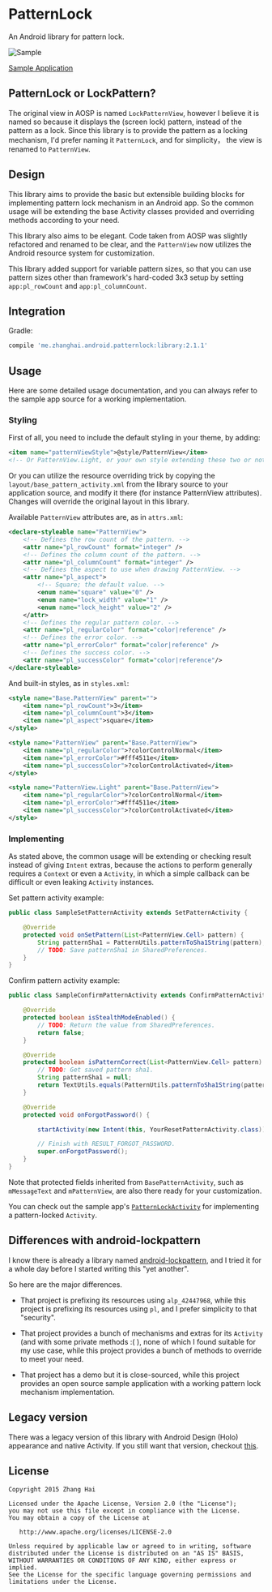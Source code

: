 # PatternLock

An Android library for pattern lock.

![Sample](./screenshot/sample_small.png)

[Sample Application](//github.com/DreaminginCodeZH/PatternLock/releases/download/v2.1.1/sample-release.apk)

## PatternLock or LockPattern?

The original view in AOSP is named `LockPatternView`, however I believe it is named so because it displays the (screen lock) pattern, instead of the pattern as a lock. Since this library is to provide the pattern as a locking mechanism, I'd prefer naming it `PatternLock`, and for simplicity， the view is renamed to `PatternView`.

## Design

This library aims to provide the basic but extensible building blocks for implementing pattern lock mechanism in an Android app. So the common usage will be extending the base Activity classes provided and overriding methods according to your need.

This library also aims to be elegant. Code taken from AOSP was slightly refactored and renamed to be clear, and the `PatternView` now utilizes the Android resource system for customization.

This library added support for variable pattern sizes, so that you can use pattern sizes other than framework's hard-coded 3x3 setup by setting `app:pl_rowCount` and `app:pl_columnCount`.

## Integration

Gradle:

```gradle
compile 'me.zhanghai.android.patternlock:library:2.1.1'
```

## Usage

Here are some detailed usage documentation, and you can always refer to the sample app source for a working implementation.

### Styling

First of all, you need to include the default styling in your theme, by adding:

```xml
<item name="patternViewStyle">@style/PatternView</item>
<!-- Or PatternView.Light, or your own style extending these two or not. -->
```

Or you can utilize the resource overriding trick by copying the `layout/base_pattern_activity.xml` from the library source to your application source, and modify it there (for instance PatternView attributes). Changes will override the original layout in this library.

Available `PatternView` attributes are, as in `attrs.xml`:

```xml
<declare-styleable name="PatternView">
    <!-- Defines the row count of the pattern. -->
    <attr name="pl_rowCount" format="integer" />
    <!-- Defines the column count of the pattern. -->
    <attr name="pl_columnCount" format="integer" />
    <!-- Defines the aspect to use when drawing PatternView. -->
    <attr name="pl_aspect">
        <!-- Square; the default value. -->
        <enum name="square" value="0" />
        <enum name="lock_width" value="1" />
        <enum name="lock_height" value="2" />
    </attr>
    <!-- Defines the regular pattern color. -->
    <attr name="pl_regularColor" format="color|reference" />
    <!-- Defines the error color. -->
    <attr name="pl_errorColor" format="color|reference" />
    <!-- Defines the success color. -->
    <attr name="pl_successColor" format="color|reference"/>
</declare-styleable>
```

And built-in styles, as in `styles.xml`:

```xml
<style name="Base.PatternView" parent="">
    <item name="pl_rowCount">3</item>
    <item name="pl_columnCount">3</item>
    <item name="pl_aspect">square</item>
</style>

<style name="PatternView" parent="Base.PatternView">
    <item name="pl_regularColor">?colorControlNormal</item>
    <item name="pl_errorColor">#fff4511e</item>
    <item name="pl_successColor">?colorControlActivated</item>
</style>

<style name="PatternView.Light" parent="Base.PatternView">
    <item name="pl_regularColor">?colorControlNormal</item>
    <item name="pl_errorColor">#fff4511e</item>
    <item name="pl_successColor">?colorControlActivated</item>
</style>
```

### Implementing

As stated above, the common usage will be extending or checking result instead of giving `Intent` extras, because the actions to perform generally requires a `Context` or even a `Activity`, in which a simple callback can be difficult or even leaking `Activity` instances.

Set pattern activity example:

```java
public class SampleSetPatternActivity extends SetPatternActivity {

    @Override
    protected void onSetPattern(List<PatternView.Cell> pattern) {
        String patternSha1 = PatternUtils.patternToSha1String(pattern);
        // TODO: Save patternSha1 in SharedPreferences.
    }
}
```

Confirm pattern activity example:

```java
public class SampleConfirmPatternActivity extends ConfirmPatternActivity {

    @Override
    protected boolean isStealthModeEnabled() {
        // TODO: Return the value from SharedPreferences.
        return false;
    }

    @Override
    protected boolean isPatternCorrect(List<PatternView.Cell> pattern) {
        // TODO: Get saved pattern sha1.
        String patternSha1 = null;
        return TextUtils.equals(PatternUtils.patternToSha1String(pattern), patternSha1);
    }

    @Override
    protected void onForgotPassword() {

        startActivity(new Intent(this, YourResetPatternActivity.class));

        // Finish with RESULT_FORGOT_PASSWORD.
        super.onForgotPassword();
    }
}
```

Note that protected fields inherited from `BasePatternActivity`, such as `mMessageText` and `mPatternView`, are also there ready for your customization.

You can check out the sample app's [`PatternLockActivity`](sample/src/main/java/me/zhanghai/android/patternlock/sample/app/PatternLockActivity.java) for implementing a pattern-locked `Activity`.

## Differences with android-lockpattern

I know there is already a library named [android-lockpattern](https://code.google.com/p/android-lockpattern/), and I tried it for a whole day before I started writing this "yet another".

 So here are the major differences.

* That project is prefixing its resources using `alp_42447968`, while this project is prefixing its resources using `pl`, and I prefer simplicity to that "security".

* That project provides a bunch of mechanisms and extras for its `Activity` (and with some private methods :( ), none of which I found suitable for my use case, while this project provides a bunch of methods to override to meet your need.

* That project has a demo but it is close-sourced, while this project provides an open source sample application with a working pattern lock mechanism implementation.

## Legacy version

There was a legacy version of this library with Android Design (Holo) appearance and native Activity. If you still want that version, checkout [this](//github.com/DreaminginCodeZH/PatternLock/tree/0d82d0a1b5a01b7dcf206363012c339969c7a63d).

## License

    Copyright 2015 Zhang Hai

    Licensed under the Apache License, Version 2.0 (the "License");
    you may not use this file except in compliance with the License.
    You may obtain a copy of the License at

       http://www.apache.org/licenses/LICENSE-2.0

    Unless required by applicable law or agreed to in writing, software
    distributed under the License is distributed on an "AS IS" BASIS,
    WITHOUT WARRANTIES OR CONDITIONS OF ANY KIND, either express or implied.
    See the License for the specific language governing permissions and
    limitations under the License.
